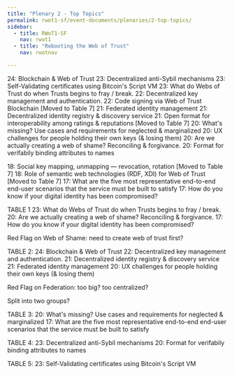 ```yaml
---
title: "Plenary 2 - Top Topics"
permalink: rwot1-sf/event-documents/plenaries/2-top-topics/
sidebar:
  - title: RWoT1-SF
    nav: rwot1
  - title: "Rebooting the Web of Trust"
    nav: rwotnav

---
```


24: Blockchain & Web of Trust
23: Decentralized anti-Sybil mechanisms
23: Self-Validating certificates using Bitcoin's Script VM
23: What do Webs of Trust do when Trusts begins to fray / break.
22: Decentralized key management and authentication. 
22: Code signing via Web of Trust Blockchain [Moved to Table 7]
21: Federated identity management
21: Decentralized identity registry & discovery service
21: Open format for interoperability among ratings & reputations [Moved to Table 7]
20: What's missing? Use cases and requirements for neglected & marginalized 
20: UX challenges for people holding their own keys (& losing them)
20: Are we actually creating a web of shame? Reconciling & forgivance.
20: Format for verifabily binding attributes to names

18: Social key mapping, unmapping — revocation, rotation  [Moved to Table 7]
18: Role of semantic web technologies (RDF, XDI) for Web of Trust  [Moved to Table 7]
17: What are the five most representative end-to-end end-user scenarios that the service must be built to satisfy
17: How do you know if your digital identity has been compromised?

TABLE 1
23: What do Webs of Trust do when Trusts begins to fray / break.
20: Are we actually creating a web of shame? Reconciling & forgivance.
17: How do you know if your digital identity has been compromised?

Red Flag on Web of Shame: need to create web of trust first?

TABLE 2:
24: Blockchain & Web of Trust
22: Decentralized key management and authentication. 
21: Decentralized identity registry & discovery service
21: Federated identity management
20: UX challenges for people holding their own keys (& losing them)

Red Flag on Federation: too big? too centralized?

Split into two groups?

TABLE 3:
20: What's missing? Use cases and requirements for neglected & marginalized 
17: What are the five most representative end-to-end end-user scenarios that the service must be built to satisfy

TABLE 4:
23: Decentralized anti-Sybil mechanisms
20: Format for verifabily binding attributes to names

TABLE 5:
23: Self-Validating certificates using Bitcoin's Script VM
